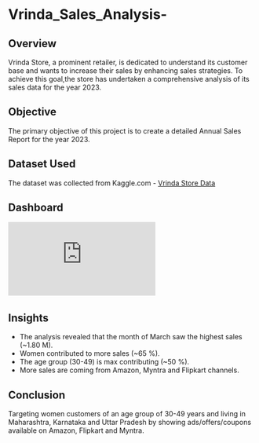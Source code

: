 # Vrinda_Sales_Analysis-
## Overview
Vrinda Store, a prominent retailer, is dedicated to understand its customer base and wants to increase their sales by enhancing sales strategies. 
To achieve this goal,the store has undertaken a comprehensive analysis of its sales data for the year 2023. 

## Objective
The primary objective of this project is to create a detailed Annual Sales Report for the year 2023.

## Dataset Used
The dataset was collected from Kaggle.com - [Vrinda Store Data](https://www.kaggle.com/datasets/anshika2301/vrinda-store-data-analysis)

## Dashboard
![dashboard](https://github.com/PushpanjaliPrasad13/Vrinda_Sales_Analysis-/blob/main/Vrinda%20Store%20Analysis%20Report.pdf)

## Insights
- The analysis revealed that the month of March saw the highest sales (~1.80 M).
- Women contributed to more sales (~65 %).
- The age group (30-49) is max contributing (~50 %).
- More sales are coming from Amazon, Myntra and Flipkart channels.

## Conclusion
 Targeting women customers of an age group of 30-49 years and living in Maharashtra, Karnataka and Uttar Pradesh by showing ads/offers/coupons available on Amazon, 
 Flipkart and Myntra.
